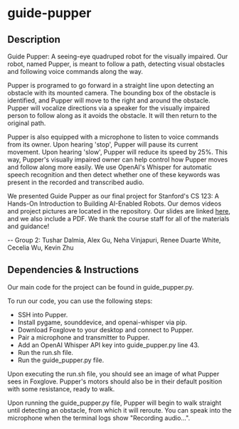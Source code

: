 # guide-pupper

## Description 

Guide Pupper: A seeing-eye quadruped robot for the visually impaired. Our robot, named Pupper, is meant to follow a path, detecting visual obstacles and following voice commands along the way. 

Pupper is programed to go forward in a straight line upon detecting an obstacle with its mounted camera. The bounding box of the obstacle is identified, and Pupper will move to the right and around the obstacle. Pupper will vocalize directions via a speaker for the visually impaired person to follow along as it avoids the obstacle. It will then return to the original path. 

Pupper is also equipped with a microphone to listen to voice commands from its owner. Upon hearing 'stop', Pupper will pause its current movement. Upon hearing 'slow', Pupper will reduce its speed by 25%. This way, Pupper's visually impaired owner can help control how Pupper moves and follow along more easily. We use OpenAI's Whisper for automatic speech recognition and then detect whether one of these keywords was present in the recorded and transcribed audio. 

We presented Guide Pupper as our final project for Stanford's CS 123: A Hands-On Introduction to Building AI-Enabled Robots. Our demos videos and project pictures are located in the repository. Our slides are linked [here](https://docs.google.com/presentation/d/1_BlKfVqALqZUi3AXUWEN9GMuLdXs02nGBkTcmogmCHo/edit?usp=sharing), and we also include a PDF. We thank the course staff for all of the materials and guidance! 

-- Group 2: Tushar Dalmia, Alex Gu, Neha Vinjapuri, Renee Duarte White, Cecelia Wu, Kevin Zhu

## Dependencies & Instructions

Our main code for the project can be found in guide_pupper.py. 

To run our code, you can use the following steps: 
* SSH into Pupper. 
* Install pygame, sounddevice, and openai-whisper via pip.
* Download Foxglove to your desktop and connect to Pupper.
* Pair a microphone and transmitter to Pupper.
* Add an OpenAI Whisper API key into guide_pupper.py line 43. 
* Run the run.sh file.
* Run the guide_pupper.py file. 

Upon executing the run.sh file, you should see an image of what Pupper sees in Foxglove. Pupper's motors should also be in their default position with some resistance, ready to walk. 

Upon running the guide_pupper.py file, Pupper will begin to walk straight until detecting an obstacle, from which it will reroute. You can speak into the microphone when the terminal logs show "Recording audio...". 



